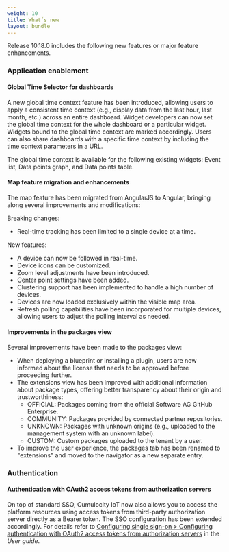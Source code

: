 ```yaml
---
weight: 10
title: What´s new
layout: bundle
---
```


Release 10.18.0 includes the following new features or major feature enhancements.

### Application enablement
#### Global Time Selector for dashboards

A new global time context feature has been introduced, allowing users to apply a consistent time context (e.g., display data from the last hour, last month, etc.) across an entire dashboard. Widget developers can now set the global time context for the whole dashboard or a particular widget. Widgets bound to the global time context are marked accordingly. Users can also share dashboards with a specific time context by including the time context parameters in a URL.

The global time context is available for the following existing widgets: Event list, Data points graph, and Data points table.

#### Map feature migration and enhancements

The map feature has been migrated from AngularJS to Angular, bringing along several improvements and modifications:

Breaking changes:
* Real-time tracking has been limited to a single device at a time.
  
New features:

* A device can now be followed in real-time.
* Device icons can be customized.
* Zoom level adjustments have been introduced.
* Center point settings have been added.
* Clustering support has been implemented to handle a high number of devices.
* Devices are now loaded exclusively within the visible map area.
* Refresh polling capabilities have been incorporated for multiple devices, allowing users to adjust the polling interval as needed.

#### Improvements in the packages view

Several improvements have been made to the packages view:
* When deploying a blueprint or installing a plugin, users are now informed about the license that needs to be approved before proceeding further.
* The extensions view has been improved with additional information about package types, offering better transparency about their origin and trustworthiness:
  * OFFICIAL: Packages coming from the official Software AG GitHub Enterprise.
  * COMMUNITY: Packages provided by connected partner repositories.
  * UNKNOWN: Packages with unknown origins (e.g., uploaded to the management system with an unknown label).
  * CUSTOM: Custom packages uploaded to the tenant by a user.
* To improve the user experience, the packages tab has been renamed to "extensions" and moved to the navigator as a new separate entry.


### Authentication

#### Authentication with OAuth2 access tokens from authorization servers

On top of standard SSO, Cumulocity IoT now also allows you to access the platform resources using access tokens from third-party authorization server directly as a Bearer token. The SSO configuration has been extended accordingly. For details refer to [Configuring single sign-on > Configuring authentication with OAuth2 access tokens from authorization servers](https://cumulocity.com/guides/10.18.0/users-guide/administration/#configuring-authentication-with-oauth2-access-tokens-from-authorization-servers) in the *User guide*.